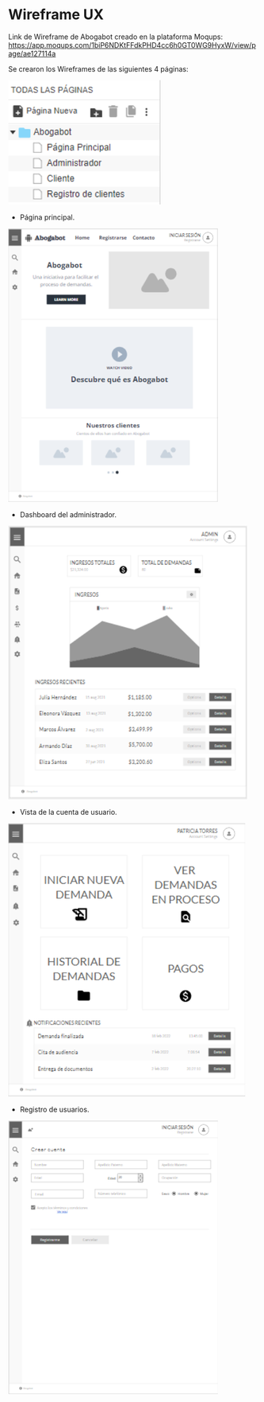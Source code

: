 # Wireframe UX

Link de Wireframe de Abogabot creado en la plataforma Moqups: https://app.moqups.com/1biP6NDKtFFdkPHD4cc6h0GT0WG9HyxW/view/page/ae127114a

Se crearon los Wireframes de las siguientes 4 páginas:

<img src="Images/PaginasW.PNG" alt="Paginas" height="250">

- Página principal.

<img src="Images/PrincipalW.PNG" alt="Pagina Principal" height="550">

- Dashboard del administrador.

<img src="Images/AdminW.PNG" alt="Administrador" height="550">

- Vista de la cuenta de usuario.

<img src="Images/ClienteW.PNG" alt="Clientes" height="550">

- Registro de usuarios.

<img src="Images/RegistroW.PNG" alt="Registro de usuarios" height="550">
